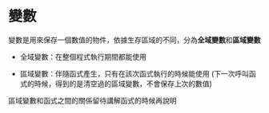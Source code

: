 # 變數

變數是用來保存一個數值的物件，依據生存區域的不同，分為**全域變數**和**區域變數**

* 全域變數：在整個程式執行期間都能使用

* 區域變數：伴隨函式產生，只有在該次函式執行的時候能使用 \(下一次呼叫函式的時候，得到的是清空過的區域變數，不會保存上次的數值\)

區域變數和函式之間的關係留待講解函式的時候再說明



